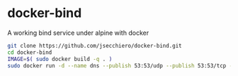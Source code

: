 # docker-bind
A working bind service under alpine with docker

```bash
git clone https://github.com/jsecchiero/docker-bind.git
cd docker-bind
IMAGE=$( sudo docker build -q . )
sudo docker run -d --name dns --publish 53:53/udp --publish 53:53/tcp -v /etc/dns:/etc/bind $IMAGE
```
